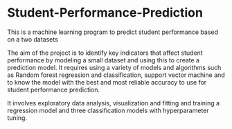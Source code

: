 # Student-Performance-Prediction

This is a machine learning program to predict student performance based on a two datasets

The aim of the project is to identify key indicators that affect student performance by modeling a small dataset and using this to create a prediction model. It requires using a variety of models and algorithms such as Random forest regression and classification, support vector machine and  to know the model with the best and most reliable accuracy to use for student performance prediction.

It involves exploratory data analysis, visualization and fitting and training a regression model and three classification models with hyperparameter tuning.


